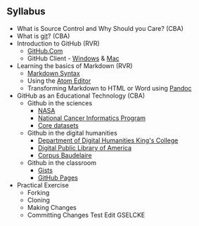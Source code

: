 ## Syllabus
* What is Source Control and Why Should you Care? (CBA)
* What is [git](http://git-scm.com/)? (CBA)
* Introduction to GitHub (RVR)
  * [GitHub.Com](https://github.com/)
  * GitHub Client - [Windows](https://windows.github.com/) & [Mac](https://mac.github.com/)
* Learning the basics of Markdown (RVR)
  * [Markdown Syntax](http://daringfireball.net/projects/markdown/syntax)
  * Using the [Atom Editor](https://github.com/atom/atom)
  * Transforming Markdown to HTML or Word using [Pandoc](http://johnmacfarlane.net/pandoc/)
* GitHub as an Educational Technology (CBA)
  * Github in the sciences
    * [NASA](https://github.com/nasa)
    * [National Cancer Informatics Program](https://github.com/ncip)
    * [Core datasets](https://github.com/datasets)
  * Github in the digital humanities
    * [Department of Digital Humanities King's College](https://github.com/kcl-ddh) 
    * [Digital Public Library of America](https://github.com/dpla)
    * [Corpus Baudelaire](https://github.com/HeardLibrary/corpus-baudelaire)
  * Github in the classroom
    *  [Gists](https://gist.github.com/)
    *  [GitHub Pages](https://pages.github.com/)
* Practical Exercise 
  * Forking
  * Cloning
  * Making Changes
  * Committing Changes
Test Edit GSELCKE
